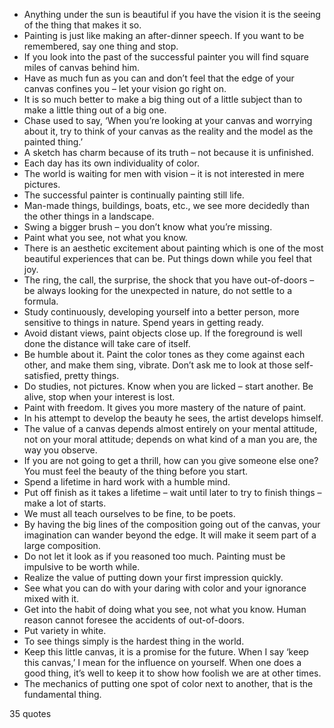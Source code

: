  - Anything under the sun is beautiful if you have the vision it is the seeing of the thing that makes it so.
 - Painting is just like making an after-dinner speech. If you want to be remembered, say one thing and stop.
 - If you look into the past of the successful painter you will find square miles of canvas behind him.
 - Have as much fun as you can and don’t feel that the edge of your canvas confines you – let your vision go right on.
 - It is so much better to make a big thing out of a little subject than to make a little thing out of a big one.
 - Chase used to say, ‘When you’re looking at your canvas and worrying about it, try to think of your canvas as the reality and the model as the painted thing.’
 - A sketch has charm because of its truth – not because it is unfinished.
 - Each day has its own individuality of color.
 - The world is waiting for men with vision – it is not interested in mere pictures.
 - The successful painter is continually painting still life.
 - Man-made things, buildings, boats, etc., we see more decidedly than the other things in a landscape.
 - Swing a bigger brush – you don’t know what you’re missing.
 - Paint what you see, not what you know.
 - There is an aesthetic excitement about painting which is one of the most beautiful experiences that can be. Put things down while you feel that joy.
 - The ring, the call, the surprise, the shock that you have out-of-doors – be always looking for the unexpected in nature, do not settle to a formula.
 - Study continuously, developing yourself into a better person, more sensitive to things in nature. Spend years in getting ready.
 - Avoid distant views, paint objects close up. If the foreground is well done the distance will take care of itself.
 - Be humble about it. Paint the color tones as they come against each other, and make them sing, vibrate. Don’t ask me to look at those self-satisfied, pretty things.
 - Do studies, not pictures. Know when you are licked – start another. Be alive, stop when your interest is lost.
 - Paint with freedom. It gives you more mastery of the nature of paint.
 - In his attempt to develop the beauty he sees, the artist develops himself.
 - The value of a canvas depends almost entirely on your mental attitude, not on your moral attitude; depends on what kind of a man you are, the way you observe.
 - If you are not going to get a thrill, how can you give someone else one? You must feel the beauty of the thing before you start.
 - Spend a lifetime in hard work with a humble mind.
 - Put off finish as it takes a lifetime – wait until later to try to finish things – make a lot of starts.
 - We must all teach ourselves to be fine, to be poets.
 - By having the big lines of the composition going out of the canvas, your imagination can wander beyond the edge. It will make it seem part of a large composition.
 - Do not let it look as if you reasoned too much. Painting must be impulsive to be worth while.
 - Realize the value of putting down your first impression quickly.
 - See what you can do with your daring with color and your ignorance mixed with it.
 - Get into the habit of doing what you see, not what you know. Human reason cannot foresee the accidents of out-of-doors.
 - Put variety in white.
 - To see things simply is the hardest thing in the world.
 - Keep this little canvas, it is a promise for the future. When I say ‘keep this canvas,’ I mean for the influence on yourself. When one does a good thing, it’s well to keep it to show how foolish we are at other times.
 - The mechanics of putting one spot of color next to another, that is the fundamental thing.

35 quotes
